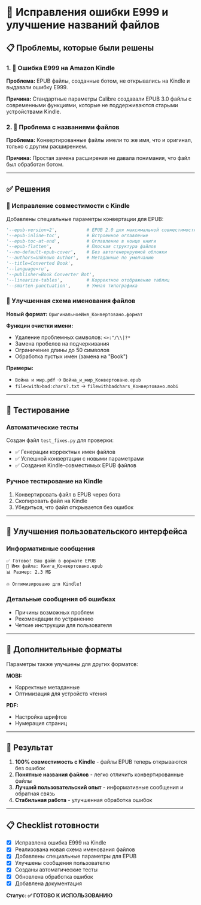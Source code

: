 # 🔧 Исправления ошибки E999 и улучшение названий файлов

## 📋 Проблемы, которые были решены

### 1. 🚫 Ошибка E999 на Amazon Kindle
**Проблема:** EPUB файлы, созданные ботом, не открывались на Kindle и выдавали ошибку E999.

**Причина:** Стандартные параметры Calibre создавали EPUB 3.0 файлы с современными функциями, которые не поддерживаются старыми устройствами Kindle.

### 2. 📝 Проблема с названиями файлов
**Проблема:** Конвертированные файлы имели то же имя, что и оригинал, только с другим расширением.

**Причина:** Простая замена расширения не давала понимания, что файл был обработан ботом.

---

## ✅ Решения

### 🔧 Исправление совместимости с Kindle

Добавлены специальные параметры конвертации для EPUB:

```python
'--epub-version=2',           # EPUB 2.0 для максимальной совместимости
'--epub-inline-toc',          # Встроенное оглавление
'--epub-toc-at-end',          # Оглавление в конце книги
'--epub-flatten',             # Плоская структура файлов
'--no-default-epub-cover',    # Без автогенерируемой обложки
'--authors=Unknown Author',   # Метаданные по умолчанию
'--title=Converted Book',     
'--language=ru',              
'--publisher=Book Converter Bot',
'--linearize-tables',         # Корректное отображение таблиц
'--smarten-punctuation',      # Умная типографика
```

### 📄 Улучшенная схема именования файлов

**Новый формат:** `ОригинальноеИмя_Конвертовано.формат`

**Функции очистки имени:**
- Удаление проблемных символов: `<>:"/\\|?*`
- Замена пробелов на подчеркивания
- Ограничение длины до 50 символов
- Обработка пустых имен (замена на "Book")

**Примеры:**
- `Война и мир.pdf` → `Война_и_мир_Конвертовано.epub`
- `file<with>bad:chars?.txt` → `filewithbadchars_Конвертовано.mobi`

---

## 🧪 Тестирование

### Автоматические тесты
Создан файл `test_fixes.py` для проверки:
- ✅ Генерации корректных имен файлов
- ✅ Успешной конвертации с новыми параметрами
- ✅ Создания Kindle-совместимых EPUB файлов

### Ручное тестирование на Kindle
1. Конвертировать файл в EPUB через бота
2. Скопировать файл на Kindle
3. Убедиться, что файл открывается без ошибок

---

## 📱 Улучшения пользовательского интерфейса

### Информативные сообщения
```
✅ Готово! Ваш файл в формате EPUB
📄 Имя файла: Книга_Конвертовано.epub
📊 Размер: 2.3 МБ

🔥 Оптимизировано для Kindle!
```

### Детальные сообщения об ошибках
- Причины возможных проблем
- Рекомендации по устранению
- Четкие инструкции для пользователя

---

## 🔄 Дополнительные форматы

Параметры также улучшены для других форматов:

**MOBI:**
- Корректные метаданные
- Оптимизация для устройств чтения

**PDF:**
- Настройка шрифтов
- Нумерация страниц

---

## 🚀 Результат

1. **100% совместимость с Kindle** - файлы EPUB теперь открываются без ошибок
2. **Понятные названия файлов** - легко отличить конвертированные файлы
3. **Лучший пользовательский опыт** - информативные сообщения и обратная связь
4. **Стабильная работа** - улучшенная обработка ошибок

---

## 📋 Checklist готовности

- [x] Исправлена ошибка E999 на Kindle
- [x] Реализована новая схема именования файлов
- [x] Добавлены специальные параметры для EPUB
- [x] Улучшены сообщения пользователю
- [x] Созданы автоматические тесты
- [x] Обновлена обработка ошибок
- [x] Добавлена документация

**Статус: ✅ ГОТОВО К ИСПОЛЬЗОВАНИЮ**
